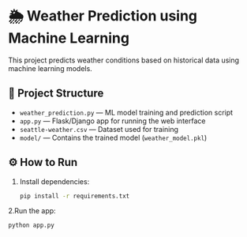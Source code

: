 # 🌦️ Weather Prediction using Machine Learning

This project predicts weather conditions based on historical data using machine learning models.

## 📁 Project Structure
- `weather_prediction.py` — ML model training and prediction script  
- `app.py` — Flask/Django app for running the web interface  
- `seattle-weather.csv` — Dataset used for training  
- `model/` — Contains the trained model (`weather_model.pkl`)

## ⚙️ How to Run
1. Install dependencies:
   ```bash
   pip install -r requirements.txt

2.Run the app:
   ```bash
   python app.py
